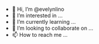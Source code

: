 - 👋 Hi, I’m @evelynlino
- 👀 I’m interested in ...
- 🌱 I’m currently learning ...
- 💞️ I’m looking to collaborate on ...
- 📫 How to reach me ...

<!---
evelynlino/evelynlino is a ✨ special ✨ repository because its `README.md` (this file) appears on your GitHub profile.
You can click the Preview link to take a look at your changes.
--->
